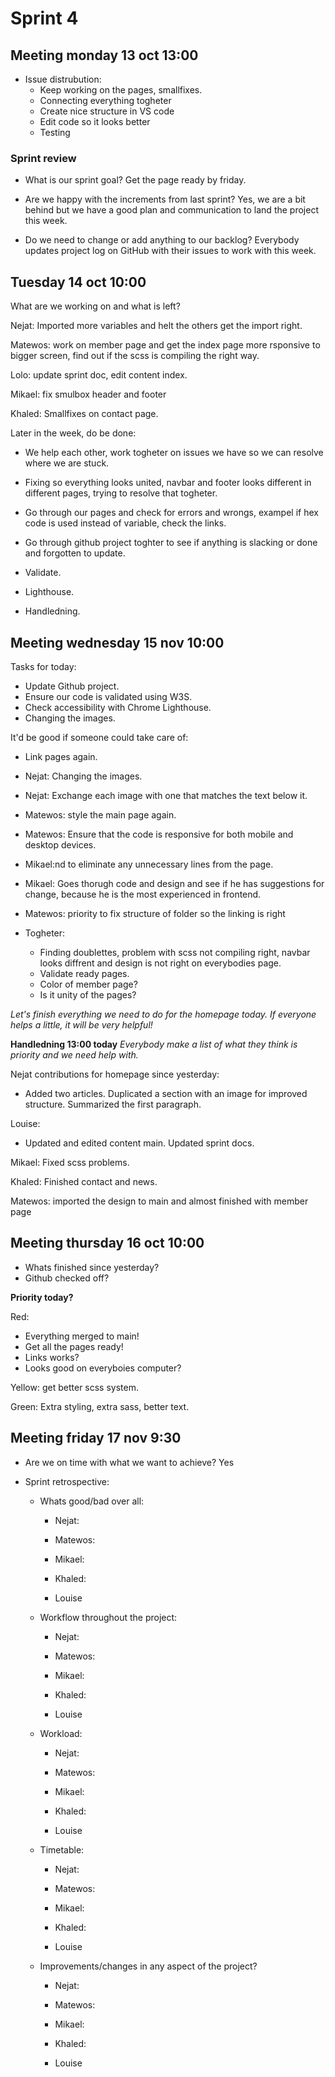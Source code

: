 # Sprint 4

## Meeting monday 13 oct 13:00

- Issue distrubution:
  - Keep working on the pages, smallfixes.
  - Connecting everything togheter
  - Create nice structure in VS code
  - Edit code so it looks better
  - Testing

### Sprint review

- What is our sprint goal? Get the page ready by friday.

- Are we happy with the increments from last sprint? Yes, we are a bit behind but we have a good plan and communication to land the project this week.

- Do we need to change or add anything to our backlog? Everybody updates project log on GitHub with their issues to work with this week.

## Tuesday 14 oct 10:00

What are we working on and what is left?

Nejat: Imported more variables and helt the others get the import right.

Matewos: work on member page and get the index page more rsponsive to bigger screen, find out if the scss is compiling the right way.

Lolo: update sprint doc, edit content index.

Mikael: fix smulbox header and footer

Khaled: Smallfixes on contact page.

Later in the week, do be done:

- We help each other, work togheter on issues we have so we can resolve where we are stuck.

- Fixing so everything looks united, navbar and footer looks different in different pages, trying to resolve that togheter.

- Go through our pages and check for errors and wrongs, exampel if hex code is used instead of variable, check the links.

- Go through github project toghter to see if anything is slacking or done and forgotten to update.

- Validate.

- Lighthouse.

- Handledning.

## Meeting wednesday 15 nov 10:00

Tasks for today:

- Update Github project.
- Ensure our code is validated using W3S.
- Check accessibility with Chrome Lighthouse.
- Changing the images.

It'd be good if someone could take care of:

- Link pages again.
- Nejat: Changing the images.
- Nejat: Exchange each image with one that matches the text below it. 
- Matewos: style the main page again.
- Matewos: Ensure that the code is responsive for both mobile and desktop devices. 
- Mikael:nd to eliminate any unnecessary lines from the page.
- Mikael: Goes thorugh code and design and see if he has suggestions for change, because he is the most experienced in frontend.
- Matewos: priority to fix structure of folder so the linking is right


- Togheter: 

  - Finding doublettes, problem with scss not compiling right, navbar looks diffrent and design is not right on everybodies page.
  - Validate ready pages.
  - Color of member page?
  - Is it unity of the pages?

*Let's finish everything we need to do for the homepage today. If everyone helps a little, it will be very helpful!*


**Handledning 13:00 today** *Everybody make a list of what they think is priority and we need help with.*

Nejat contributions for homepage since yesterday:

- Added two articles. Duplicated a section with an image for improved structure. Summarized the first paragraph.

Louise:

- Updated and edited content main. Updated sprint docs.

Mikael: Fixed scss problems.

Khaled: Finished contact and news.

Matewos: imported the design to main and almost finished with member page

## Meeting thursday 16 oct 10:00

- Whats finished since yesterday?
- Github checked off?

**Priority today?**

Red:
  - Everything merged to main!
  - Get all the pages ready!
  - Links works?
  - Looks good on everyboies computer?

Yellow: get better scss system.

Green: Extra styling, extra sass, better text.



## Meeting friday 17 nov 9:30

- Are we on time with what we want to achieve? Yes 

- Sprint retrospective:

  - Whats good/bad over all:

    - Nejat:

    - Matewos:

    - Mikael:

    - Khaled:

    - Louise

  - Workflow throughout the project:

    - Nejat:

    - Matewos:

    - Mikael:

    - Khaled:

    - Louise

  - Workload:

    - Nejat:

    - Matewos:

    - Mikael:

    - Khaled:

    - Louise

  - Timetable:

    - Nejat:

    - Matewos:

    - Mikael:

    - Khaled:

    - Louise

  - Improvements/changes in any aspect of the project?

    - Nejat:

    - Matewos:

    - Mikael:

    - Khaled:

    - Louise